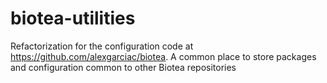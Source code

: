 # biotea-utilities
Refactorization for the configuration code at https://github.com/alexgarciac/biotea.
A common place to store packages and configuration common to other Biotea repositories

